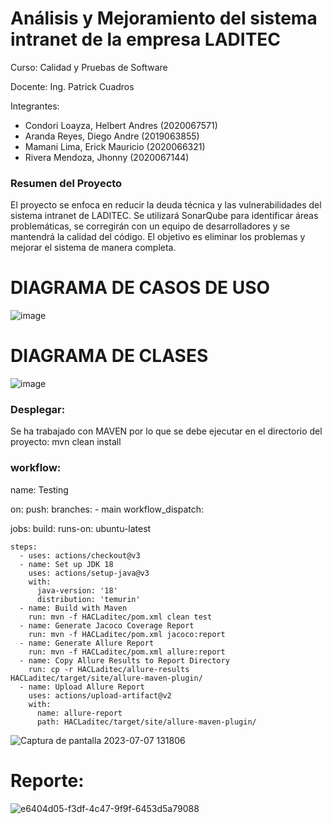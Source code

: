 # Análisis y Mejoramiento del sistema intranet de la empresa LADITEC

Curso: Calidad y Pruebas de Software

Docente: Ing. Patrick Cuadros

Integrantes:

- Condori Loayza, Helbert Andres (2020067571)
- Aranda Reyes, Diego Andre (2019063855)
- Mamani Lima, Erick Mauricio (2020066321)
- Rivera Mendoza, Jhonny (2020067144)


### Resumen del Proyecto

El proyecto se enfoca en reducir la deuda técnica y las vulnerabilidades del sistema intranet de LADITEC. Se utilizará SonarQube para identificar áreas problemáticas, se corregirán con un equipo de desarrolladores y se mantendrá la calidad del código. El objetivo es eliminar los problemas y mejorar el sistema de manera completa.
# DIAGRAMA DE CASOS DE USO
![image](https://github.com/UPT-FAING-EPIS/proyecto_curso-laboratorio-automotriz-laditec/assets/102829461/987adf2a-e21c-4567-b76e-700a4638917e)
# DIAGRAMA DE CLASES
![image](https://github.com/UPT-FAING-EPIS/proyecto_curso-laboratorio-automotriz-laditec/assets/102829461/3a46d862-e882-4c9b-a7ed-e52656804843)

### Desplegar:
Se ha trabajado con MAVEN por lo que se debe ejecutar en el directorio del proyecto:
mvn clean install


### workflow:

name: Testing

on:
  push:
    branches:
      - main
  workflow_dispatch:

jobs:
  build:
    runs-on: ubuntu-latest

    steps:
      - uses: actions/checkout@v3
      - name: Set up JDK 18
        uses: actions/setup-java@v3
        with:
          java-version: '18'
          distribution: 'temurin'
      - name: Build with Maven
        run: mvn -f HACLaditec/pom.xml clean test
      - name: Generate Jacoco Coverage Report
        run: mvn -f HACLaditec/pom.xml jacoco:report
      - name: Generate Allure Report
        run: mvn -f HACLaditec/pom.xml allure:report
      - name: Copy Allure Results to Report Directory
        run: cp -r HACLaditec/allure-results HACLaditec/target/site/allure-maven-plugin/
      - name: Upload Allure Report
        uses: actions/upload-artifact@v2
        with:
          name: allure-report
          path: HACLaditec/target/site/allure-maven-plugin/

![Captura de pantalla 2023-07-07 131806](https://github.com/UPT-FAING-EPIS/proyecto_curso-laboratorio-automotriz-laditec/assets/102819429/53dd5d02-fd76-46d3-89fa-2a8cc6c1092d)

# Reporte:


![e6404d05-f3df-4c47-9f9f-6453d5a79088](https://github.com/UPT-FAING-EPIS/proyecto_curso-laboratorio-automotriz-laditec/assets/102819429/28af759d-ad42-4623-9aad-7af3b7a6d4e2)

